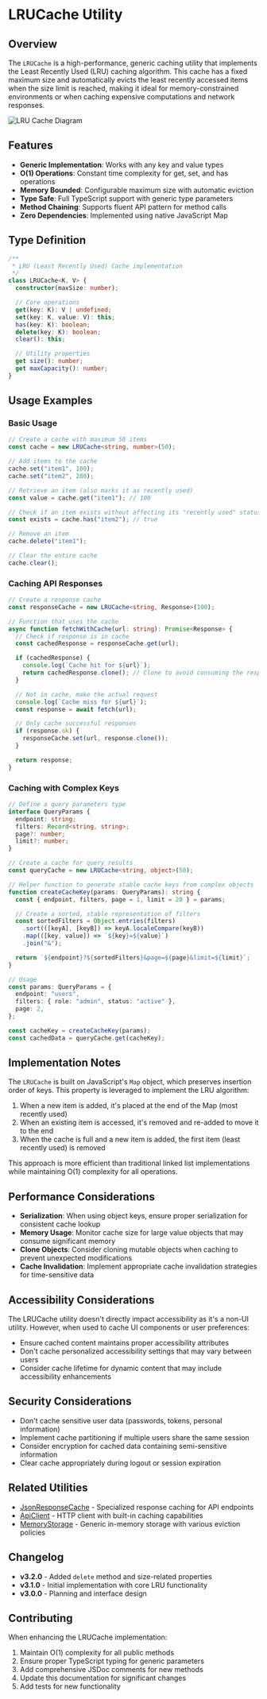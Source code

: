# LRUCache Utility

## Overview

The `LRUCache` is a high-performance, generic caching utility that implements the Least Recently
Used (LRU) caching algorithm. This cache has a fixed maximum size and automatically evicts the least
recently accessed items when the size limit is reached, making it ideal for memory-constrained
environments or when caching expensive computations and network responses.

![LRU Cache Diagram](../assets/lru-cache-diagram.png)

## Features

- **Generic Implementation**: Works with any key and value types
- **O(1) Operations**: Constant time complexity for get, set, and has operations
- **Memory Bounded**: Configurable maximum size with automatic eviction
- **Type Safe**: Full TypeScript support with generic type parameters
- **Method Chaining**: Supports fluent API pattern for method calls
- **Zero Dependencies**: Implemented using native JavaScript Map

## Type Definition

```typescript
/**
 * LRU (Least Recently Used) Cache implementation
 */
class LRUCache<K, V> {
  constructor(maxSize: number);

  // Core operations
  get(key: K): V | undefined;
  set(key: K, value: V): this;
  has(key: K): boolean;
  delete(key: K): boolean;
  clear(): this;

  // Utility properties
  get size(): number;
  get maxCapacity(): number;
}
```

## Usage Examples

### Basic Usage

```typescript
// Create a cache with maximum 50 items
const cache = new LRUCache<string, number>(50);

// Add items to the cache
cache.set("item1", 100);
cache.set("item2", 200);

// Retrieve an item (also marks it as recently used)
const value = cache.get("item1"); // 100

// Check if an item exists without affecting its "recently used" status
const exists = cache.has("item2"); // true

// Remove an item
cache.delete("item1");

// Clear the entire cache
cache.clear();
```

### Caching API Responses

```typescript
// Create a response cache
const responseCache = new LRUCache<string, Response>(100);

// Function that uses the cache
async function fetchWithCache(url: string): Promise<Response> {
  // Check if response is in cache
  const cachedResponse = responseCache.get(url);

  if (cachedResponse) {
    console.log(`Cache hit for ${url}`);
    return cachedResponse.clone(); // Clone to avoid consuming the response
  }

  // Not in cache, make the actual request
  console.log(`Cache miss for ${url}`);
  const response = await fetch(url);

  // Only cache successful responses
  if (response.ok) {
    responseCache.set(url, response.clone());
  }

  return response;
}
```

### Caching with Complex Keys

```typescript
// Define a query parameters type
interface QueryParams {
  endpoint: string;
  filters: Record<string, string>;
  page?: number;
  limit?: number;
}

// Create a cache for query results
const queryCache = new LRUCache<string, object>(50);

// Helper function to generate stable cache keys from complex objects
function createCacheKey(params: QueryParams): string {
  const { endpoint, filters, page = 1, limit = 20 } = params;

  // Create a sorted, stable representation of filters
  const sortedFilters = Object.entries(filters)
    .sort(([keyA], [keyB]) => keyA.localeCompare(keyB))
    .map(([key, value]) => `${key}=${value}`)
    .join("&");

  return `${endpoint}?${sortedFilters}&page=${page}&limit=${limit}`;
}

// Usage
const params: QueryParams = {
  endpoint: "users",
  filters: { role: "admin", status: "active" },
  page: 2,
};

const cacheKey = createCacheKey(params);
const cachedData = queryCache.get(cacheKey);
```

## Implementation Notes

The `LRUCache` is built on JavaScript's `Map` object, which preserves insertion order of keys. This
property is leveraged to implement the LRU algorithm:

1. When a new item is added, it's placed at the end of the Map (most recently used)
2. When an existing item is accessed, it's removed and re-added to move it to the end
3. When the cache is full and a new item is added, the first item (least recently used) is removed

This approach is more efficient than traditional linked list implementations while maintaining O(1)
complexity for all operations.

## Performance Considerations

- **Serialization**: When using object keys, ensure proper serialization for consistent cache lookup
- **Memory Usage**: Monitor cache size for large value objects that may consume significant memory
- **Clone Objects**: Consider cloning mutable objects when caching to prevent unexpected
  modifications
- **Cache Invalidation**: Implement appropriate cache invalidation strategies for time-sensitive
  data

## Accessibility Considerations

The LRUCache utility doesn't directly impact accessibility as it's a non-UI utility. However, when
used to cache UI components or user preferences:

- Ensure cached content maintains proper accessibility attributes
- Don't cache personalized accessibility settings that may vary between users
- Consider cache lifetime for dynamic content that may include accessibility enhancements

## Security Considerations

- Don't cache sensitive user data (passwords, tokens, personal information)
- Implement cache partitioning if multiple users share the same session
- Consider encryption for cached data containing semi-sensitive information
- Clear cache appropriately during logout or session expiration

## Related Utilities

- [JsonResponseCache](./JsonResponseCache.md) - Specialized response caching for API endpoints
- [ApiClient](./ApiClient.md) - HTTP client with built-in caching capabilities
- [MemoryStorage](./MemoryStorage.md) - Generic in-memory storage with various eviction policies

## Changelog

- **v3.2.0** - Added `delete` method and size-related properties
- **v3.1.0** - Initial implementation with core LRU functionality
- **v3.0.0** - Planning and interface design

## Contributing

When enhancing the LRUCache implementation:

1. Maintain O(1) complexity for all public methods
2. Ensure proper TypeScript typing for generic parameters
3. Add comprehensive JSDoc comments for new methods
4. Update this documentation for significant changes
5. Add tests for new functionality
